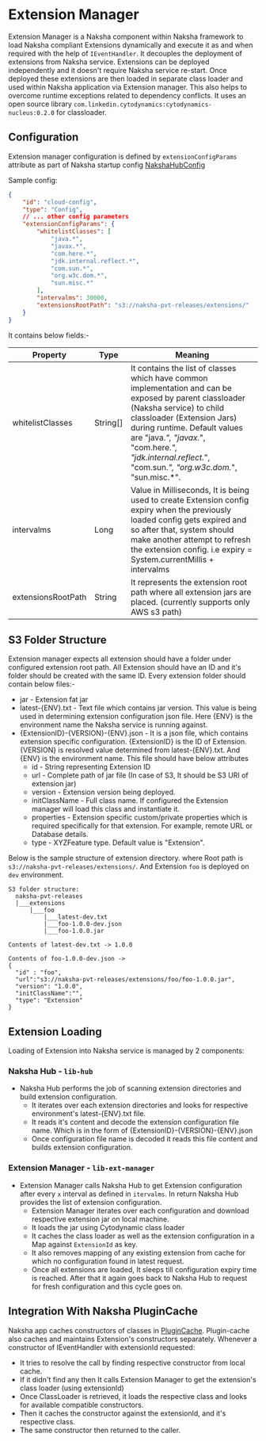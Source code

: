 # Extension Manager

Extension Manager is a Naksha component within Naksha framework to load Naksha compliant Extensions dynamically and execute it as and when required with the help of `IEventHandler`. It decouples the deployment of extensions from Naksha service. Extensions can be deployed independently and it doesn't require Naksha service re-start. Once deployed these extensions are then loaded in separate class loader and used within Naksha application via Extension manager. This also helps to overcome runtime exceptions related to dependency conflicts. It uses an open source library `com.linkedin.cytodynamics:cytodynamics-nucleus:0.2.0` for classloader. 

## Configuration

Extension manager configuration is defined by `extensionConfigParams` attribute as part of Naksha startup config [NakshaHubConfig](../here-naksha-lib-hub/src/main/java/com/here/naksha/lib/hub/NakshaHubConfig.java)

Sample config:

```json
{
    "id": "cloud-config",
    "type": "Config",
    // ... other config parameters
    "extensionConfigParams": {
        "whitelistClasses": [
            "java.*",
            "javax.*",
            "com.here.*",
            "jdk.internal.reflect.*",
            "com.sun.*",
            "org.w3c.dom.*",
            "sun.misc.*"
        ],
        "intervalms": 30000,
        "extensionsRootPath": "s3://naksha-pvt-releases/extensions/"
    }
}
```

It contains below fields:- 

| Property           | Type             | Meaning                                                                                                                                                                                                                                                                                                      |
|--------------------|------------------|--------------------------------------------------------------------------------------------------------------------------------------------------------------------------------------------------------------------------------------------------------------------------------------------------------------|
| whitelistClasses   | String[]         | It contains the list of classes which have common implementation and can be exposed by parent classloader (Naksha service) to child classloader (Extension Jars) during runtime. Default values are "java.*", "javax.*", "com.here.*", "jdk.internal.reflect.*", "com.sun.*", "org.w3c.dom.*", "sun.misc.*". |
| intervalms         | Long             | Value in Milliseconds, It is being used to create Extension config expiry when the previously loaded config gets expired and so after that, system should make another attempt to refresh the extension config. i.e expiry = System.currentMillis + intervalms                                               |
| extensionsRootPath | String           | It represents the extension root path where all extension jars are placed. (currently supports only AWS s3 path)                                                                                                                                                                                             |


## S3 Folder Structure

Extension manager expects all extension should have a folder under configured extension root path. All Extension should have an ID and it's folder should be created with the same ID. Every extension folder should contain below files:-

- jar - Extension fat jar
- latest-{ENV}.txt - Text file which contains jar version. This value is being used in determining extension configuration json file. Here {ENV} is the environment name the Naksha service is running against.
- {ExtensionID}-{VERSION}-{ENV}.json - It is a json file, which contains extension specific configuration. {ExtensionID} is the ID of Extension. {VERSION} is resolved value determined from latest-{ENV}.txt. And {ENV} is the environment name. This file should have below attributes 
  - id - String representing Extension ID
  - url - Complete path of jar file (In case of S3, It should be S3 URI of extension jar)
  - version - Extension version being deployed.
  - initClassName - Full class name. If configured the Extension manager will load this class and instantiate it.   
  - properties - Extension specific custom/private properties which is required specifically for that extension. For example, remote URL or Database details. 
  - type - XYZFeature type. Default value is "Extension".

Below is the sample structure of extension directory. where Root path is `s3://naksha-pvt-releases/extensions/`. And Extension `foo` is deployed on `dev` environment. 

```text
S3 folder structure:
  naksha-pvt-releases
  |___extensions
      |___foo
          |___latest-dev.txt  
          |___foo-1.0.0-dev.json
          |___foo-1.0.0.jar

Contents of latest-dev.txt -> 1.0.0

Contents of foo-1.0.0-dev.json ->
{
  "id" : "foo",
  "url":"s3://naksha-pvt-releases/extensions/foo/foo-1.0.0.jar",
  "version": "1.0.0",
  "initClassName":"",
  "type": "Extension"
}

```

## Extension Loading

Loading of Extension into Naksha service is managed by 2 components:

### Naksha Hub - `lib-hub`

- Naksha Hub performs the job of scanning extension directories and build extension configuration. 
  - It iterates over each extension directories and looks for respective environment's latest-{ENV}.txt file. 
  - It reads it's content and decode the extension configuration file name. Which is in the form of {ExtensionID}-{VERSION}-{ENV}.json
  - Once configuration file name is decoded it reads this file content and builds extension configuration.

### Extension Manager - `lib-ext-manager`

- Extension Manager calls Naksha Hub to get Extension configuration after every `x` interval as defined in `itervalms`. In return Naksha Hub provides the list of extension configuration.
  - Extension Manager iterates over each configuration and download respective extension jar on local machine.
  - It loads the jar using Cytodynamic class loader
  - It caches the class loader as well as the extension configuration in a Map against `ExtensionId` as key.
  - It also removes mapping of any existing extension from cache for which no configuration found in latest request.
  - Once all extensions are loaded, It sleeps till configuration expiry time is reached. After that it again goes back to Naksha Hub to request for fresh configuration and this cycle goes on.

## Integration With Naksha PluginCache

Naksha app caches constructors of classes in [PluginCache](../here-naksha-lib-core/src/main/java/com/here/naksha/lib/core/models/PluginCache.java). Plugin-cache also caches and maintains Extension's constructors separately. Whenever a constructor of IEventHandler with extensionId requested:
- It tries to resolve the call by finding respective constructor from local cache.
- If it didn't find any then It calls Extension Manager to get the extension's class loader (using extensionId) 
- Once ClassLoader is retrieved, it loads the respective class and looks for available compatible constructors.
- Then it caches the constructor against the extensionId, and it's respective class.
- The same constructor then returned to the caller.

